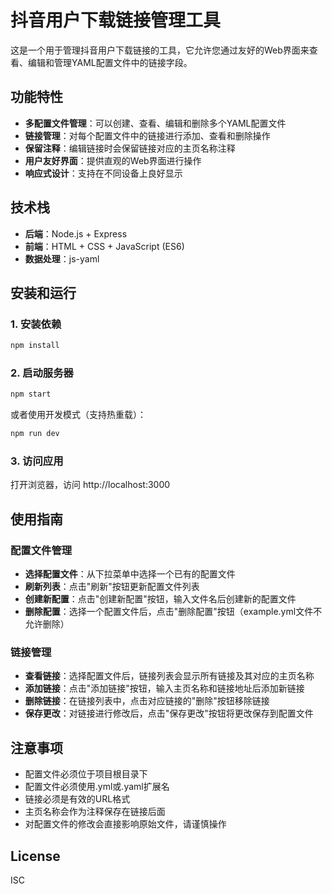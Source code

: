 # 抖音用户下载链接管理工具

这是一个用于管理抖音用户下载链接的工具，它允许您通过友好的Web界面来查看、编辑和管理YAML配置文件中的链接字段。

## 功能特性

- **多配置文件管理**：可以创建、查看、编辑和删除多个YAML配置文件
- **链接管理**：对每个配置文件中的链接进行添加、查看和删除操作
- **保留注释**：编辑链接时会保留链接对应的主页名称注释
- **用户友好界面**：提供直观的Web界面进行操作
- **响应式设计**：支持在不同设备上良好显示

## 技术栈

- **后端**：Node.js + Express
- **前端**：HTML + CSS + JavaScript (ES6)
- **数据处理**：js-yaml

## 安装和运行

### 1. 安装依赖

```bash
npm install
```

### 2. 启动服务器

```bash
npm start
```

或者使用开发模式（支持热重载）：

```bash
npm run dev
```

### 3. 访问应用

打开浏览器，访问 http://localhost:3000

## 使用指南

### 配置文件管理

- **选择配置文件**：从下拉菜单中选择一个已有的配置文件
- **刷新列表**：点击"刷新"按钮更新配置文件列表
- **创建新配置**：点击"创建新配置"按钮，输入文件名后创建新的配置文件
- **删除配置**：选择一个配置文件后，点击"删除配置"按钮（example.yml文件不允许删除）

### 链接管理

- **查看链接**：选择配置文件后，链接列表会显示所有链接及其对应的主页名称
- **添加链接**：点击"添加链接"按钮，输入主页名称和链接地址后添加新链接
- **删除链接**：在链接列表中，点击对应链接的"删除"按钮移除链接
- **保存更改**：对链接进行修改后，点击"保存更改"按钮将更改保存到配置文件

## 注意事项

- 配置文件必须位于项目根目录下
- 配置文件必须使用.yml或.yaml扩展名
- 链接必须是有效的URL格式
- 主页名称会作为注释保存在链接后面
- 对配置文件的修改会直接影响原始文件，请谨慎操作

## License

ISC